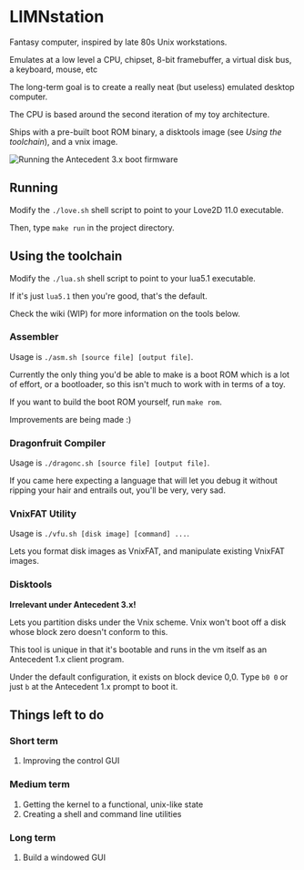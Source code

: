 # LIMNstation

Fantasy computer, inspired by late 80s Unix workstations.

Emulates at a low level a CPU, chipset, 8-bit framebuffer, a virtual disk bus, a keyboard, mouse, etc

The long-term goal is to create a really neat (but useless) emulated desktop computer.

The CPU is based around the second iteration of my toy architecture.

Ships with a pre-built boot ROM binary, a disktools image (see *Using the toolchain*), and a vnix image.

![Running the Antecedent 3.x boot firmware](https://i.imgur.com/rF1qw5e.png)

## Running

Modify the `./love.sh` shell script to point to your Love2D 11.0 executable.

Then, type `make run` in the project directory.

## Using the toolchain

Modify the `./lua.sh` shell script to point to your lua5.1 executable.

If it's just `lua5.1` then you're good, that's the default.

Check the wiki (WIP) for more information on the tools below.

### Assembler

Usage is `./asm.sh [source file] [output file]`.

Currently the only thing you'd be able to make is a boot ROM which is a lot of effort, or a bootloader, so this isn't much to work with in terms of a toy.

If you want to build the boot ROM yourself, run `make rom`.

Improvements are being made :)

### Dragonfruit Compiler

Usage is `./dragonc.sh [source file] [output file]`.

If you came here expecting a language that will let you debug it without ripping your hair and entrails out, you'll be very, very sad.

### VnixFAT Utility

Usage is `./vfu.sh [disk image] [command] ...`.

Lets you format disk images as VnixFAT, and manipulate existing VnixFAT images.

### Disktools

**Irrelevant under Antecedent 3.x!**

Lets you partition disks under the Vnix scheme. Vnix won't boot off a disk whose block zero doesn't conform to this.

This tool is unique in that it's bootable and runs in the vm itself as an Antecedent 1.x client program.

Under the default configuration, it exists on block device 0,0. Type `b0 0` or just `b` at the Antecedent 1.x prompt to boot it.

## Things left to do

### Short term

1. Improving the control GUI

### Medium term

1. Getting the kernel to a functional, unix-like state
2. Creating a shell and command line utilities

### Long term

1. Build a windowed GUI